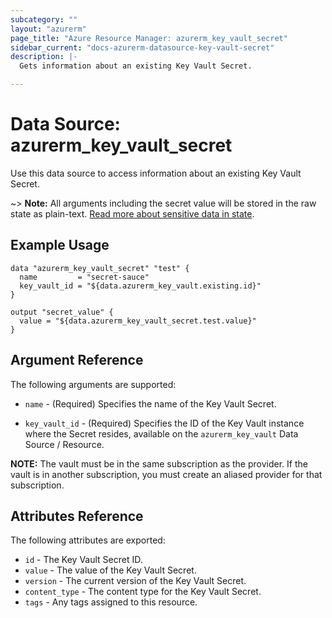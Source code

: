 ```yaml
---
subcategory: ""
layout: "azurerm"
page_title: "Azure Resource Manager: azurerm_key_vault_secret"
sidebar_current: "docs-azurerm-datasource-key-vault-secret"
description: |-
  Gets information about an existing Key Vault Secret.

---
```


# Data Source: azurerm_key_vault_secret

Use this data source to access information about an existing Key Vault Secret.

~> **Note:** All arguments including the secret value will be stored in the raw state as plain-text.
[Read more about sensitive data in state](/docs/state/sensitive-data.html).

## Example Usage

```hcl
data "azurerm_key_vault_secret" "test" {
  name         = "secret-sauce"
  key_vault_id = "${data.azurerm_key_vault.existing.id}"
}

output "secret_value" {
  value = "${data.azurerm_key_vault_secret.test.value}"
}
```

## Argument Reference

The following arguments are supported:

* `name` - (Required) Specifies the name of the Key Vault Secret.

* `key_vault_id` - (Required) Specifies the ID of the Key Vault instance where the Secret resides, available on the `azurerm_key_vault` Data Source / Resource. 

**NOTE:** The vault must be in the same subscription as the provider. If the vault is in another subscription, you must create an aliased provider for that subscription.

## Attributes Reference

The following attributes are exported:

* `id` - The Key Vault Secret ID.
* `value` - The value of the Key Vault Secret.
* `version` - The current version of the Key Vault Secret.
* `content_type` - The content type for the Key Vault Secret.
* `tags` - Any tags assigned to this resource.
